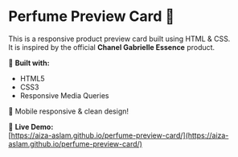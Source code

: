 # Perfume Preview Card 💐

This is a responsive product preview card built using HTML & CSS.  
It is inspired by the official **Chanel Gabrielle Essence** product.

🔹 **Built with:**
- HTML5
- CSS3
- Responsive Media Queries

📱 Mobile responsive & clean design!

🔗 **Live Demo:**  
[https://aiza-aslam.github.io/perfume-preview-card/](https://aiza-aslam.github.io/perfume-preview-card/)
